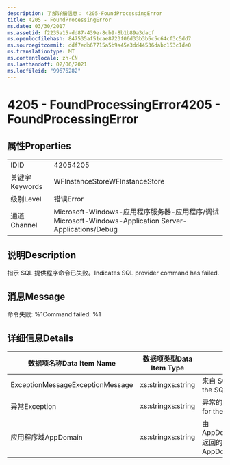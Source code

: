```yaml
---
description: 了解详细信息： 4205-FoundProcessingError
title: 4205 - FoundProcessingError
ms.date: 03/30/2017
ms.assetid: f2235a15-dd87-439e-8cb9-8b1b89a3dacf
ms.openlocfilehash: 847535af51cae8723f06d33b3b5c5c64cf3c5dd7
ms.sourcegitcommit: ddf7edb67715a5b9a45e3dd44536dabc153c1de0
ms.translationtype: MT
ms.contentlocale: zh-CN
ms.lasthandoff: 02/06/2021
ms.locfileid: "99676282"
---
```

# <a name="4205---foundprocessingerror"></a><span data-ttu-id="dd52d-103">4205 - FoundProcessingError</span><span class="sxs-lookup"><span data-stu-id="dd52d-103">4205 - FoundProcessingError</span></span>

## <a name="properties"></a><span data-ttu-id="dd52d-104">属性</span><span class="sxs-lookup"><span data-stu-id="dd52d-104">Properties</span></span>  
  
|||  
|-|-|  
|<span data-ttu-id="dd52d-105">ID</span><span class="sxs-lookup"><span data-stu-id="dd52d-105">ID</span></span>|<span data-ttu-id="dd52d-106">4205</span><span class="sxs-lookup"><span data-stu-id="dd52d-106">4205</span></span>|  
|<span data-ttu-id="dd52d-107">关键字</span><span class="sxs-lookup"><span data-stu-id="dd52d-107">Keywords</span></span>|<span data-ttu-id="dd52d-108">WFInstanceStore</span><span class="sxs-lookup"><span data-stu-id="dd52d-108">WFInstanceStore</span></span>|  
|<span data-ttu-id="dd52d-109">级别</span><span class="sxs-lookup"><span data-stu-id="dd52d-109">Level</span></span>|<span data-ttu-id="dd52d-110">错误</span><span class="sxs-lookup"><span data-stu-id="dd52d-110">Error</span></span>|  
|<span data-ttu-id="dd52d-111">通道</span><span class="sxs-lookup"><span data-stu-id="dd52d-111">Channel</span></span>|<span data-ttu-id="dd52d-112">Microsoft-Windows-应用程序服务器-应用程序/调试</span><span class="sxs-lookup"><span data-stu-id="dd52d-112">Microsoft-Windows-Application Server-Applications/Debug</span></span>|  
  
## <a name="description"></a><span data-ttu-id="dd52d-113">说明</span><span class="sxs-lookup"><span data-stu-id="dd52d-113">Description</span></span>  

 <span data-ttu-id="dd52d-114">指示 SQL 提供程序命令已失败。</span><span class="sxs-lookup"><span data-stu-id="dd52d-114">Indicates SQL provider command has failed.</span></span>  
  
## <a name="message"></a><span data-ttu-id="dd52d-115">消息</span><span class="sxs-lookup"><span data-stu-id="dd52d-115">Message</span></span>  

 <span data-ttu-id="dd52d-116">命令失败: %1</span><span class="sxs-lookup"><span data-stu-id="dd52d-116">Command failed: %1</span></span>  
  
## <a name="details"></a><span data-ttu-id="dd52d-117">详细信息</span><span class="sxs-lookup"><span data-stu-id="dd52d-117">Details</span></span>  
  
|<span data-ttu-id="dd52d-118">数据项名称</span><span class="sxs-lookup"><span data-stu-id="dd52d-118">Data Item Name</span></span>|<span data-ttu-id="dd52d-119">数据项类型</span><span class="sxs-lookup"><span data-stu-id="dd52d-119">Data Item Type</span></span>|<span data-ttu-id="dd52d-120">说明</span><span class="sxs-lookup"><span data-stu-id="dd52d-120">Description</span></span>|  
|--------------------|--------------------|-----------------|  
|<span data-ttu-id="dd52d-121">ExceptionMessage</span><span class="sxs-lookup"><span data-stu-id="dd52d-121">ExceptionMessage</span></span>|<span data-ttu-id="dd52d-122">xs:string</span><span class="sxs-lookup"><span data-stu-id="dd52d-122">xs:string</span></span>|<span data-ttu-id="dd52d-123">来自 SQL 异常的消息。</span><span class="sxs-lookup"><span data-stu-id="dd52d-123">The message from the SQL exception.</span></span>|  
|<span data-ttu-id="dd52d-124">异常</span><span class="sxs-lookup"><span data-stu-id="dd52d-124">Exception</span></span>|<span data-ttu-id="dd52d-125">xs:string</span><span class="sxs-lookup"><span data-stu-id="dd52d-125">xs:string</span></span>|<span data-ttu-id="dd52d-126">异常的异常详细信息</span><span class="sxs-lookup"><span data-stu-id="dd52d-126">The exception details for the exception</span></span>|  
|<span data-ttu-id="dd52d-127">应用程序域</span><span class="sxs-lookup"><span data-stu-id="dd52d-127">AppDomain</span></span>|<span data-ttu-id="dd52d-128">xs:string</span><span class="sxs-lookup"><span data-stu-id="dd52d-128">xs:string</span></span>|<span data-ttu-id="dd52d-129">由 AppDomain.CurrentDomain.FriendlyName 返回的字符串。</span><span class="sxs-lookup"><span data-stu-id="dd52d-129">The string returned by AppDomain.CurrentDomain.FriendlyName.</span></span>|
